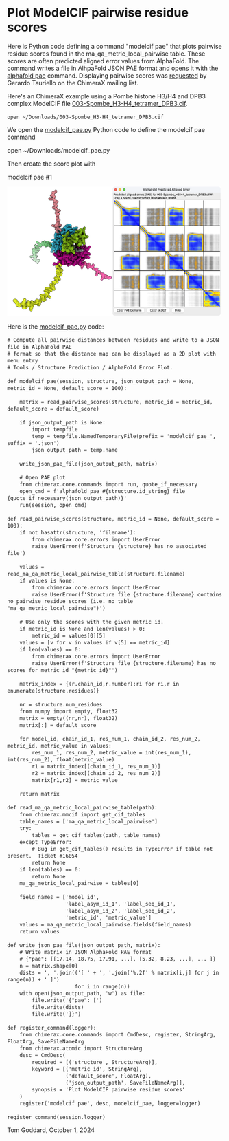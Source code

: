# Plot ModelCIF pairwise residue scores

Here is Python code defining a command "modelcif pae" that plots pairwise residue scores found in the ma_qa_metric_local_pairwise table.  These scores are often predicted aligned error values from AlphaFold.  The command writes a file in AlhpaFold JSON PAE format and opens it with the [alphafold pae](https://www.rbvi.ucsf.edu/chimerax/docs/user/commands/alphafold.html#pae) command.  Displaying pairwise scores was [requested](https://mail.cgl.ucsf.edu/mailman/archives/list/chimerax-users@cgl.ucsf.edu/thread/M2NM6E6W4RHUV5SLJANXWE4OEAE5QFLW/) by Gerardo Tauriello on the ChimeraX mailing list.

Here's an ChimeraX example using a Pombe histone H3/H4 and DPB3 complex ModelCIF file [003-Spombe_H3-H4_tetramer_DPB3.cif](003-Spombe_H3-H4_tetramer_DPB3.cif).

    open ~/Downloads/003-Spombe_H3-H4_tetramer_DPB3.cif

We open the [modelcif_pae.py](modelcif_pae.py) Python code to define the modelcif pae command

   open ~/Downloads/modelcif_pae.py

Then create the score plot with

   modelcif pae #1
   
    
<img src="pombe_h3_h4_dpb3.png" height="300"><img src="pombe_h3_h4_dpb3_pae.png" height="300">

Here is the [modelcif_pae.py](modelcif_pae.py) code:

    # Compute all pairwise distances between residues and write to a JSON file in AlphaFold PAE
    # format so that the distance map can be displayed as a 2D plot with menu entry
    # Tools / Structure Prediction / AlphaFold Error Plot.

    def modelcif_pae(session, structure, json_output_path = None, metric_id = None, default_score = 100):

        matrix = read_pairwise_scores(structure, metric_id = metric_id, default_score = default_score)

        if json_output_path is None:
            import tempfile
            temp = tempfile.NamedTemporaryFile(prefix = 'modelcif_pae_', suffix = '.json')
            json_output_path = temp.name

        write_json_pae_file(json_output_path, matrix)

        # Open PAE plot
        from chimerax.core.commands import run, quote_if_necessary
        open_cmd = f'alphafold pae #{structure.id_string} file {quote_if_necessary(json_output_path)}'
        run(session, open_cmd)

    def read_pairwise_scores(structure, metric_id = None, default_score = 100):
        if not hasattr(structure, 'filename'):
            from chimerax.core.errors import UserError
            raise UserError(f'Structure {structure} has no associated file')

        values = read_ma_qa_metric_local_pairwise_table(structure.filename)
        if values is None:
            from chimerax.core.errors import UserError
            raise UserError(f'Structure file {structure.filename} contains no pairwise residue scores (i.e. no table "ma_qa_metric_local_pairwise")')

        # Use only the scores with the given metric id.
        if metric_id is None and len(values) > 0:
            metric_id = values[0][5]
        values = [v for v in values if v[5] == metric_id]
        if len(values) == 0:
            from chimerax.core.errors import UserError
            raise UserError(f'Structure file {structure.filename} has no scores for metric id "{metric_id}"')

        matrix_index = {(r.chain_id,r.number):ri for ri,r in enumerate(structure.residues)}

        nr = structure.num_residues
        from numpy import empty, float32
        matrix = empty((nr,nr), float32)
        matrix[:] = default_score

        for model_id, chain_id_1, res_num_1, chain_id_2, res_num_2, metric_id, metric_value in values:
            res_num_1, res_num_2, metric_value = int(res_num_1), int(res_num_2), float(metric_value)
            r1 = matrix_index[(chain_id_1, res_num_1)]
            r2 = matrix_index[(chain_id_2, res_num_2)]
            matrix[r1,r2] = metric_value

        return matrix

    def read_ma_qa_metric_local_pairwise_table(path):
        from chimerax.mmcif import get_cif_tables
        table_names = ['ma_qa_metric_local_pairwise']
        try:
            tables = get_cif_tables(path, table_names)
        except TypeError:
            # Bug in get_cif_tables() results in TypeError if table not present.  Ticket #16054
            return None
        if len(tables) == 0:
            return None
        ma_qa_metric_local_pairwise = tables[0]

        field_names = ['model_id',
                       'label_asym_id_1', 'label_seq_id_1',
                       'label_asym_id_2', 'label_seq_id_2',
                       'metric_id', 'metric_value']
        values = ma_qa_metric_local_pairwise.fields(field_names)
        return values

    def write_json_pae_file(json_output_path, matrix):
        # Write matrix in JSON AlphaFold PAE format
        # {"pae": [[17.14, 18.75, 17.91, ...], [5.32, 8.23, ...], ... ]}
        n = matrix.shape[0]
        dists = ', '.join(('[ ' + ', '.join('%.2f' % matrix[i,j] for j in range(n)) + ' ]')
                          for i in range(n))
        with open(json_output_path, 'w') as file:
            file.write('{"pae": [')
            file.write(dists)
            file.write(']}')

    def register_command(logger):
        from chimerax.core.commands import CmdDesc, register, StringArg, FloatArg, SaveFileNameArg
        from chimerax.atomic import StructureArg
        desc = CmdDesc(
            required = [('structure', StructureArg)],
            keyword = [('metric_id', StringArg),
                       ('default_score', FloatArg),
                       ('json_output_path', SaveFileNameArg)],
            synopsis = 'Plot ModelCIF pairwise residue scores'
        )
        register('modelcif pae', desc, modelcif_pae, logger=logger)

    register_command(session.logger)

Tom Goddard, October 1, 2024
